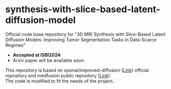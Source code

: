 # synthesis-with-slice-based-latent-diffusion-model
Official code base repository for "3D MRI Synthesis with Slice-Based Latent Diffusion Models: Improving Tumor Segmentation Tasks in Data-Scarce Regimes"
- **Accepted at ISBI2024**
- Arxiv paper will be available soon.  

This repository is based on openai/improved-diffusion ([Link](https://github.com/openai/guided-diffusion)) official repository and medfusion public repository ([Link](https://github.com/mueller-franzes/medfusion)).  
The code is modified to fit the needs of the project.
